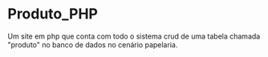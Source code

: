 # Produto_PHP
Um site em php que conta com todo o sistema crud de uma tabela chamada "produto" no banco de dados no cenário papelaria. 
